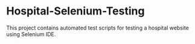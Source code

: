 # Hospital-Selenium-Testing
This project contains automated test scripts for testing a hospital website using Selenium IDE.
